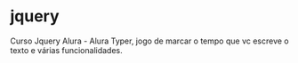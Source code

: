 # jquery
Curso Jquery Alura - Alura Typer, jogo de marcar o tempo que vc escreve o texto e várias funcionalidades.


